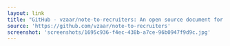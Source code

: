 ```yaml
---
layout: link
title: "GitHub - vzaar/note-to-recruiters: An open source document for startups who need to deal with recruiters"
source: 'https://github.com/vzaar/note-to-recruiters'
screenshot: 'screenshots/1695c936-f4ec-438b-a7ce-96b0947f9d9c.jpg'
---
```


